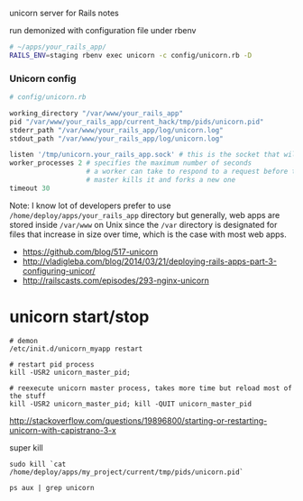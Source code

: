  unicorn server for Rails notes
 
 
run demonized with configuration file under rbenv 

```bash
# ~/apps/your_rails_app/
RAILS_ENV=staging rbenv exec unicorn -c config/unicorn.rb -D
```


### Unicorn config

```ruby
# config/unicorn.rb

working_directory "/var/www/your_rails_app"
pid "/var/www/your_rails_app/current_hack/tmp/pids/unicorn.pid"
stderr_path "/var/www/your_rails_app/log/unicorn.log"
stdout_path "/var/www/your_rails_app/log/unicorn.log"

listen '/tmp/unicorn.your_rails_app.sock' # this is the socket that will be picked up by NgineX
worker_processes 2 # specifies the maximum number of seconds
                   # a worker can take to respond to a request before the
                   # master kills it and forks a new one
timeout 30
```

Note: I know lot of developers prefer to use `/home/deploy/apps/your_rails_app` directory but generally,
web apps are stored inside `/var/www` on Unix since the `/var` directory is designated for files that 
increase in size over time, which is the case with most web apps.
 
* https://github.com/blog/517-unicorn
* http://vladigleba.com/blog/2014/03/21/deploying-rails-apps-part-3-configuring-unicor/
* http://railscasts.com/episodes/293-nginx-unicorn

# unicorn start/stop

    # demon
    /etc/init.d/unicorn_myapp restart 
    
    # restart pid process
    kill -USR2 unicorn_master_pid;
    
    # reexecute unicorn master process, takes more time but reload most of the stuff
    kill -USR2 unicorn_master_pid; kill -QUIT unicorn_master_pid 
    
http://stackoverflow.com/questions/19896800/starting-or-restarting-unicorn-with-capistrano-3-x


super kill

    sudo kill `cat /home/deploy/apps/my_project/current/tmp/pids/unicorn.pid`
    
    ps aux | grep unicorn
